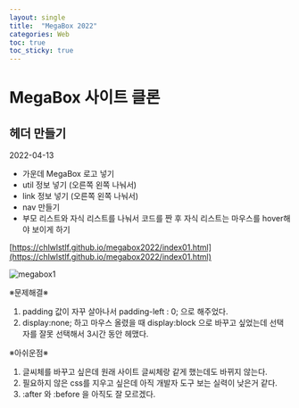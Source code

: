```yaml
---
layout: single
title:  "MegaBox 2022"
categories: Web
toc: true
toc_sticky: true
---
```


# MegaBox 사이트 클론

## 헤더 만들기
2022-04-13
- 가운데 MegaBox 로고 넣기
- util 정보 넣기 (오른쪽 왼쪽 나눠서)
- link 정보 넣기 (오른쪽 왼쪽 나눠서)
- nav 만들기 
- 부모 리스트와 자식 리스트를 나눠서 코드를 짠 후 자식 리스트는 마우스를 hover해야 보이게 하기

[https://chlwlstlf.github.io/megabox2022/index01.html](https://chlwlstlf.github.io/megabox2022/index01.html)  

![megabox1](https://user-images.githubusercontent.com/63334368/162913022-0913d343-a796-4a9d-8294-9d7f3ce9c0b2.png)

※문제해결※
1. padding 값이 자꾸 살아나서 padding-left : 0; 으로 해주었다.  
2. display:none; 하고 마우스 올렸을 때 display:block 으로 바꾸고 싶었는데 선택자를 잘못 선택해서 3시간 동안 헤맸다.  

※아쉬운점※
1. 글씨체를 바꾸고 싶은데 원래 사이트 글씨체랑 같게 했는데도 바뀌지 않는다.  
2. 필요하지 않은 css를 지우고 싶은데 아직 개발자 도구 보는 실력이 낮은거 같다.  
3. :after 와 :before 을 아직도 잘 모르겠다.  
